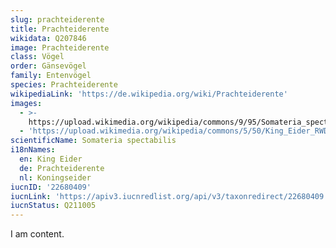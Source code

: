 ```yaml
---
slug: prachteiderente
title: Prachteiderente
wikidata: Q207846
image: Prachteiderente
class: Vögel
order: Gänsevögel
family: Entenvögel
species: Prachteiderente
wikipediaLink: 'https://de.wikipedia.org/wiki/Prachteiderente'
images:
  - >-
    https://upload.wikimedia.org/wikipedia/commons/9/95/Somateria_spectabilis_(King_Eider_-_Prachteiderente)_-_Weltvogelpark_Walsrode_2012-16.jpg
  - 'https://upload.wikimedia.org/wikipedia/commons/5/50/King_Eider_RWD.jpg'
scientificName: Somateria spectabilis
i18nNames:
  en: King Eider
  de: Prachteiderente
  nl: Koningseider
iucnID: '22680409'
iucnLink: 'https://apiv3.iucnredlist.org/api/v3/taxonredirect/22680409'
iucnStatus: Q211005
---
```


I am content.
